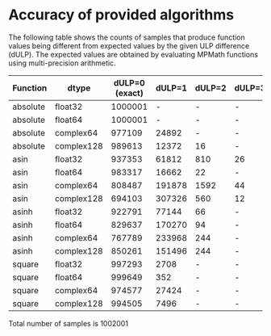 
# Accuracy of provided algorithms

The following table shows the counts of samples that produce function
values being different from expected values by the given ULP
difference (dULP). The expected values are obtained by evaluating
MPMath functions using multi-precision arithmetic.

| Function | dtype | dULP=0 (exact) | dULP=1 | dULP=2 | dULP=3 | dULP>3 | errors    |
| -------- | ----- | ------------- | ----- | ----- | ----- | ----- | --------- |
| absolute | float32 | 1000001 | - | - | - | - | - |
| absolute | float64 | 1000001 | - | - | - | - | - |
| absolute | complex64 | 977109 | 24892 | - | - | - | - |
| absolute | complex128 | 989613 | 12372 | 16 | - | - | - |
| asin | float32 | 937353 | 61812 | 810 | 26 | - | - |
| asin | float64 | 983317 | 16662 | 22 | - | - | - |
| asin | complex64 | 808487 | 191878 | 1592 | 44 | - | - |
| asin | complex128 | 694103 | 307326 | 560 | 12 | - | - |
| asinh | float32 | 922791 | 77144 | 66 | - | - | - |
| asinh | float64 | 829637 | 170270 | 94 | - | - | - |
| asinh | complex64 | 767789 | 233968 | 244 | - | - | - |
| asinh | complex128 | 850261 | 151496 | 244 | - | - | - |
| square | float32 | 997293 | 2708 | - | - | - | - |
| square | float64 | 999649 | 352 | - | - | - | - |
| square | complex64 | 974577 | 27424 | - | - | - | - |
| square | complex128 | 994505 | 7496 | - | - | - | - |

Total number of samples is 1002001
